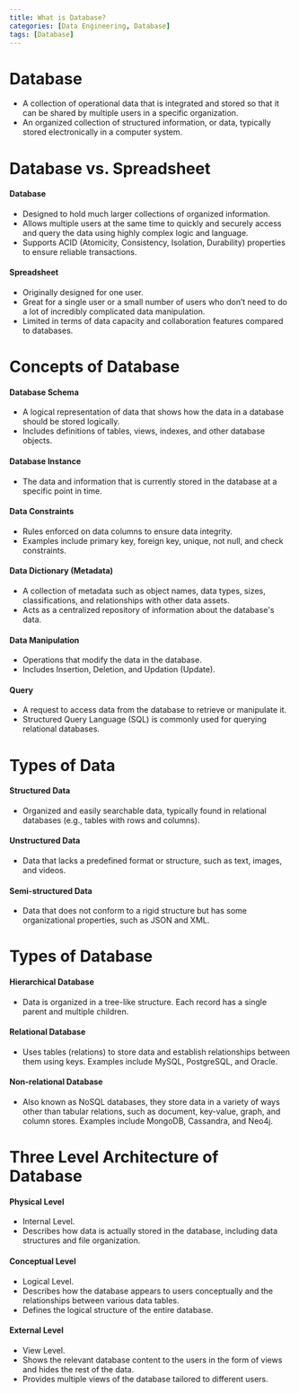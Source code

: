 ```yaml
---
title: What is Database?
categories: [Data Engineering, Database]
tags: [Database]
---
```


# Database
- A collection of operational data that is integrated and stored so that it can be shared by multiple users in a specific organization.
- An organized collection of structured information, or data, typically stored electronically in a computer system.

# Database vs. Spreadsheet

#### Database
- Designed to hold much larger collections of organized information.
- Allows multiple users at the same time to quickly and securely access and query the data using highly complex logic and language.
- Supports ACID (Atomicity, Consistency, Isolation, Durability) properties to ensure reliable transactions.

#### Spreadsheet
- Originally designed for one user.
- Great for a single user or a small number of users who don’t need to do a lot of incredibly complicated data manipulation.
- Limited in terms of data capacity and collaboration features compared to databases.

# Concepts of Database

#### Database Schema
- A logical representation of data that shows how the data in a database should be stored logically.
- Includes definitions of tables, views, indexes, and other database objects.

#### Database Instance
- The data and information that is currently stored in the database at a specific point in time.

#### Data Constraints
- Rules enforced on data columns to ensure data integrity.
- Examples include primary key, foreign key, unique, not null, and check constraints.

#### Data Dictionary (Metadata)
- A collection of metadata such as object names, data types, sizes, classifications, and relationships with other data assets.
- Acts as a centralized repository of information about the database's data.

#### Data Manipulation
- Operations that modify the data in the database.
- Includes Insertion, Deletion, and Updation (Update).

#### Query
- A request to access data from the database to retrieve or manipulate it.
- Structured Query Language (SQL) is commonly used for querying relational databases.

# Types of Data
#### Structured Data
- Organized and easily searchable data, typically found in relational databases (e.g., tables with rows and columns).

#### Unstructured Data
- Data that lacks a predefined format or structure, such as text, images, and videos.

#### Semi-structured Data
- Data that does not conform to a rigid structure but has some organizational properties, such as JSON and XML.

# Types of Database
#### Hierarchical Database
- Data is organized in a tree-like structure. Each record has a single parent and multiple children.

#### Relational Database
- Uses tables (relations) to store data and establish relationships between them using keys. Examples include MySQL, PostgreSQL, and Oracle.

#### Non-relational Database
- Also known as NoSQL databases, they store data in a variety of ways other than tabular relations, such as document, key-value, graph, and column stores. Examples include MongoDB, Cassandra, and Neo4j.

# Three Level Architecture of Database

#### Physical Level
- Internal Level.
- Describes how data is actually stored in the database, including data structures and file organization.

#### Conceptual Level
- Logical Level.
- Describes how the database appears to users conceptually and the relationships between various data tables.
- Defines the logical structure of the entire database.

#### External Level
- View Level.
- Shows the relevant database content to the users in the form of views and hides the rest of the data.
- Provides multiple views of the database tailored to different users.
